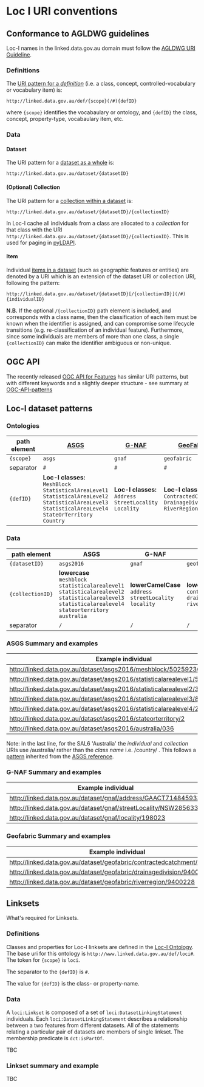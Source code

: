 # Loc I URI conventions
## Conformance to AGLDWG guidelines

Loc-I names in the linked.data.gov.au domain must follow the [AGLDWG URI Guideline](https://github.com/AGLDWG/guidelines/blob/master/PID-URI-Guidelines-v2.0.md).

### Definitions

The [URI pattern for a _definition_](https://github.com/AGLDWG/guidelines/blob/master/PID-URI-Guidelines-v2.0.md#Definitional) (i.e. a class, concept, controlled-vocabulary or vocabulary item) is:
```
http://linked.data.gov.au/def/{scope}(/#){defID}
```
where `{scope}` identifies the vocabaulary or ontology, and `{defID}` the class, concept, property-type, vocabaulary item, etc.  

### Data
#### Dataset
The URI pattern for a [dataset as a whole](https://github.com/AGLDWG/guidelines/blob/master/PID-URI-Guidelines-v2.0.md#61-dataset-pid-uri-pattern) is:
```
http://linked.data.gov.au/dataset/{datasetID}
```

#### (Optional) Collection
The URI pattern for a [collection within a dataset](https://github.com/AGLDWG/guidelines/blob/master/PID-URI-Guidelines-v2.0.md#61-dataset-pid-uri-pattern) is:
```
http://linked.data.gov.au/dataset/{datasetID}/{collectionID}
```
In Loc-I cache all individuals from a class are allocated to a _collection_ for that class with the URI `http://linked.data.gov.au/dataset/{datasetID}/{collectionID}`. 
This is used for paging in [pyLDAPI](https://github.com/RDFLib/pyLDAPI). 

#### Item
Individual [items in a dataset](https://github.com/AGLDWG/guidelines/blob/master/PID-URI-Guidelines-v2.0.md#61-dataset-pid-uri-pattern) (such as geographic features or entities) are denoted by a URI which is an extension of the dataset      URI or collection URI, following the pattern:
```
http://linked.data.gov.au/dataset/{datasetID}[/{collectionID}](/#){individualID}
```

**N.B.** If the optional `/{collectionID}` path element is included, and corresponds with a class name, then the classification of each item must be known when the identifier is assigned, and can compromise some lifecycle transitions (e.g. re-classification of an individual feature).
Furthermore, since some individuals are members of more than one class, a single `{collectionID}` can make the identifier ambiguous or non-unique.

## OGC API
The recently released [OGC API for Features](http://www.opengis.net/doc/IS/ogcapi-features-1/1.0) has similar URI patterns, but with different keywords and a slightly deeper structure - see summary at [OGC-API-patterns](https://github.com/CSIRO-enviro-informatics/loci.cat/wiki/OGC-API-patterns)

## Loc-I dataset patterns
### Ontologies
path element | [ASGS](http://linked.data.gov.au/def/asgs) | [G-NAF](http://linked.data.gov.au/def/gnaf) | [GeoFabric](http://linked.data.gov.au/def/geofabric) | [Loc-I](http://linked.data.gov.au/def/loci) 
--- | --- | --- | --- | ---
`{scope}` | `asgs` | `gnaf` | `geofabric` | `loci`
separator | `#` | `#` | `#` | `#`
`{defID}` | **Loc-I classes:**<br/> `MeshBlock` `StatisticalAreaLevel1` `StatisticalAreaLevel2` `StatisticalAreaLevel3` `StatisticalAreaLevel4` `StateOrTerritory` `Country` | **Loc-I classes:**<br/> `Address` `StreetLocality` `Locality` | **Loc-I classes:**<br/> `ContractedCatchment` `DrainageDivision` `RiverRegion` | `DataPublisher` `Dataset` `DatasetLinkingStatement` `Feature` `Linkset`

### Data
path element | ASGS | G-NAF | GeoFabric 
--- | --- | --- | --- 
`{datasetID}` | `asgs2016` | `gnaf` | `geofabric` 
`{collectionID}` | **lowercase**<br/> `meshblock` `statisticalarealevel1` `statisticalarealevel2` `statisticalarealevel3` `statisticalarealevel4` `stateorterritory` `australia` | **lowerCamelCase**<br/> `address` `streetLocality` `locality` | **lowercase**<br/> `contractedcatchment` `drainagedivision` `riverregion`
separator | `/` | `/` | `/`

### ASGS Summary and examples

Example individual | Class | Collection 
--- | --- | --- 
http://linked.data.gov.au/dataset/asgs2016/meshblock/50259230000 |  http://linked.data.gov.au/def/asgs#MeshBlock | http://linked.data.gov.au/dataset/asgs2016/meshblock 
http://linked.data.gov.au/dataset/asgs2016/statisticalarealevel1/50102100504 | http://linked.data.gov.au/def/asgs#StatisticalAreaLevel1 | http://linked.data.gov.au/dataset/asgs2016/statisticalarealevel1  
http://linked.data.gov.au/dataset/asgs2016/statisticalarealevel2/308031218 | http://linked.data.gov.au/def/asgs#StatisticalAreaLevel2 | http://linked.data.gov.au/dataset/asgs2016/statisticalarealevel2 
http://linked.data.gov.au/dataset/asgs2016/statisticalarealevel3/80106 | http://linked.data.gov.au/def/asgs#StatisticalAreaLevel3 | http://linked.data.gov.au/dataset/asgs2016/statisticalarealevel3 
http://linked.data.gov.au/dataset/asgs2016/statisticalarealevel4/207 | http://linked.data.gov.au/def/asgs#StatisticalAreaLevel4 | http://linked.data.gov.au/dataset/asgs2016/statisticalarealevel4 
http://linked.data.gov.au/dataset/asgs2016/stateorterritory/2 | http://linked.data.gov.au/def/asgs#StateOrTerritory | http://linked.data.gov.au/dataset/asgs2016/stateorterritory 
http://linked.data.gov.au/dataset/asgs2016/australia/036 | http://linked.data.gov.au/def/asgs#Country | http://linked.data.gov.au/dataset/asgs2016/australia  

Note: in the last line, for the SAL6 'Australia' the _individual_ and _collection_ URIs use /australia/ rather than the _class name_ i.e. /country/ . This follows a [pattern](https://www.abs.gov.au/websitedbs/D3310114.nsf/4a256353001af3ed4b2562bb00121564/c453c497aadde71cca2576d300026a38/Body/0.D64!OpenElement&FieldElemFormat=jpg) inherited from the [ASGS reference](https://www.abs.gov.au/websitedbs/D3310114.nsf/home/Australian+Statistical+Geography+Standard+(ASGS)). 

### G-NAF Summary and examples

Example individual | Class | Collection |
--- | --- | --- |
http://linked.data.gov.au/dataset/gnaf/address/GAACT714845933 | http://linked.data.gov.au/def/gnaf#Address| http://linked.data.gov.au/dataset/gnaf/address 
http://linked.data.gov.au/dataset/gnaf/streetLocality/NSW2856338 | http://linked.data.gov.au/def/gnaf#StreetLocality | http://linked.data.gov.au/dataset/gnaf/streetLocality 
http://linked.data.gov.au/dataset/gnaf/locality/198023 | http://linked.data.gov.au/def/asgs#Locality| http://linked.data.gov.au/dataset/gnaf/locality 

### Geofabric Summary and examples

Example individual | Class | Collection |
--- | --- | --- |
http://linked.data.gov.au/dataset/geofabric/contractedcatchment/9550009 | http://linked.data.gov.au/def/geofabric#ContractedCatchment | http://linked.data.gov.au/dataset/geofabric/contractedcatchment 
http://linked.data.gov.au/dataset/geofabric/drainagedivision/9400214 | http://linked.data.gov.au/def/geofabric#DrainageDivision | http://linked.data.gov.au/dataset/geofabric/drainagedivision 
http://linked.data.gov.au/dataset/geofabric/riverregion/9400228 | http://linked.data.gov.au/def/geofabric#RiverRegion | http://linked.data.gov.au/dataset/geofabric/riverregion |

## Linksets

What's required for Linksets.

### Definitions

Classes and properties for Loc-I linksets are defined in the [Loc-I Ontology](http://www.linked.data.gov.au/def/loci). 
The base uri for this ontology is `http://www.linked.data.gov.au/def/loci#`. The token for `{scope}` is `loci`. 

The separator to the `{defID}` is `#`. 

The value for `{defID}` is the class- or property-name. 

### Data 

A `loci:Linkset` is composed of a set of `loci:DatasetLinkingStatement` individuals. 
Each `loci:DatasetLinkingStatement` describes a relationship between a two features from different datasets. 
All of the statements relating a particular pair of datasets are members of single linkset. 
The membership predicate is `dct:isPartOf`. 

TBC

### Linkset summary and example

TBC